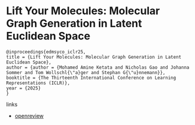 # Lift Your Molecules: Molecular Graph Generation in Latent Euclidean Space

```
@inproceedings{edmsyco_iclr25,
title = {Lift Your Molecules: Molecular Graph Generation in Latent Euclidean Space},
author = {author = {Mohamed Amine Ketata and Nicholas Gao and Johanna Sommer and Tom Wollschl{\"a}ger and Stephan G{\"u}nnemann}},
booktitle = {The Thirteenth International Conference on Learning Representations (ICLR)},
year = {2025}
}
```

links
- [openreview](https://openreview.net/forum?id=uNomADvF3s)
